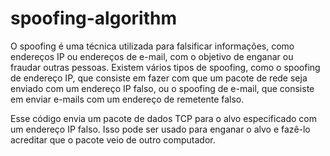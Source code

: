 # spoofing-algorithm

O spoofing é uma técnica utilizada para falsificar informações, como endereços IP ou endereços de e-mail, com o objetivo de enganar ou fraudar outras pessoas. 
Existem vários tipos de spoofing, como o spoofing de endereço IP, que consiste em fazer com que um pacote de rede seja enviado com um endereço IP falso, ou o spoofing de e-mail, que consiste em enviar e-mails com um endereço de remetente falso.

Esse código envia um pacote de dados TCP para o alvo especificado com um endereço IP falso. 
Isso pode ser usado para enganar o alvo e fazê-lo acreditar que o pacote veio de outro computador.
